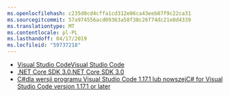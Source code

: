 ```yaml
---
ms.openlocfilehash: c235d0cd4cffa1cd312e06ca43eeb87f9c22ca31
ms.sourcegitcommit: 57a974556acd09363a58f38c26f74dc21e0d4339
ms.translationtype: MT
ms.contentlocale: pl-PL
ms.lasthandoff: 04/17/2019
ms.locfileid: "59737218"
---
```

* [<span data-ttu-id="514b1-101">Visual Studio Code</span><span class="sxs-lookup"><span data-stu-id="514b1-101">Visual Studio Code</span></span>](https://code.visualstudio.com/)
* [<span data-ttu-id="514b1-102">.NET Core SDK 3.0</span><span class="sxs-lookup"><span data-stu-id="514b1-102">.NET Core SDK 3.0</span></span>](https://dotnet.microsoft.com/download/dotnet-core/3.0)
* [<span data-ttu-id="514b1-103">C#dla wersji programu Visual Studio Code 1.17.1 lub nowszej</span><span class="sxs-lookup"><span data-stu-id="514b1-103">C# for Visual Studio Code version 1.17.1 or later</span></span>](https://marketplace.visualstudio.com/items?itemName=ms-vscode.csharp)